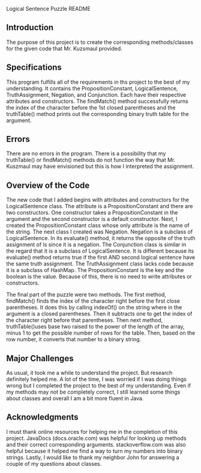 Logical Sentence Puzzle README

Introduction
---------------
The purpose of this project is to create the corresponding methods/classes for the given code that Mr. Kuzsmaul provided. 

Specifications
---------------
This program fulfills all of the requirements in ths project to the best of 
my understanding. It contains the PropositionConstant, LogicalSentence,
TruthAssignment, Negation, and Conjunction. Each have their respective
attributes and constructors. The findMatch() method successfully returns
the index of the character before the 1st closed parentheses and the 
truthTable() method prints out the corresponding binary truth table 
for the argument.

Errors
---------------
There are no errors in the program. There is a possibility that my
truthTable() or findMatch() methods do not function the way that
Mr. Kuszmaul may have envisioned but this is how I interpreted the assignment.

Overview of the Code
---------------
The new code that I added begins with attributes and constructors for the LogicalSentence class. The attribute is a PropositionConstant and there are two constructors. One constructor takes a PropositionConstant in the argument and the second constructor is a default constructor. Next, I created the PropositionConstant class whose only attribute is the name of the string. The next class I created was Negation. Negation is a subclass of LogicalSentence. In its evaluate() method, it returns the opposite of the truth assignment of ls since it is a negation. The Conjunction class is similar in the regard that it is a subclass of LogicalSentence. It is different because its evaluate() method returns true if the first AND second logical sentence have the same truth assignment. The TruthAssignment class lacks code because it is a subclass of HashMap. The PropositionConstant is the key and the boolean is the value. Because of this, there is no need to write attributes or constructors.

The final part of the puzzle were two methods. The first method, findMatch() finds the index of the character right before the first close parentheses. It does this by calling indexOf() on the string where in the argument is a closed parentheses. Then it subtracts one to get the index of the character right before that parentheses. Then next method, truthTable()uses base two raised to the power of the length of the array, minus 1 to get the possible number of rows for the table. Then, based on the row number, it converts that number to a binary string.

Major Challenges
---------------
As usual, it took me a while to understand the project. But research definitely helped me. A lot of the time, I was worried if I was doing things wrong but I completed the project to the best of my understanding. Even if my methods may not be completely correct, I still learned some things about classes and overall I am a bit more fluent in Java.

Acknowledgments
---------------
I must thank online resources for helping me in the completion of this project. JavaDocs (docs.oracle.com) was helpful for looking up methods and their correct corresponding arguments. stackoverflow.com was also helpful because it helped me find a way to turn my numbers into binary strings. Lastly, I would like to thank my neighbor John for answering a couple of my questions about classes.
